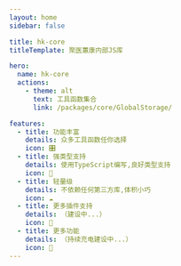 ```yaml
---
layout: home
sidebar: false

title: hk-core
titleTemplate: 聚医蕙康内部JS库

hero:
  name: hk-core
  actions:
    - theme: alt
      text: 工具函数集合
      link: /packages/core/GlobalStorage/

features:
  - title: 功能丰富
    details: 众多工具函数任你选择
    icon: 🎛
  - title: 强类型支持
    details: 使用TypeScript编写,良好类型支持
    icon: 🦾
  - title: 轻量级
    details: 不依赖任何第三方库,体积小巧
    icon: ☁️
  - title: 更多插件支持
    details: （建设中...）
    icon: 🔌
  - title: 更多功能
    details: （持续充电建设中...）
    icon: 🔋
---
```


